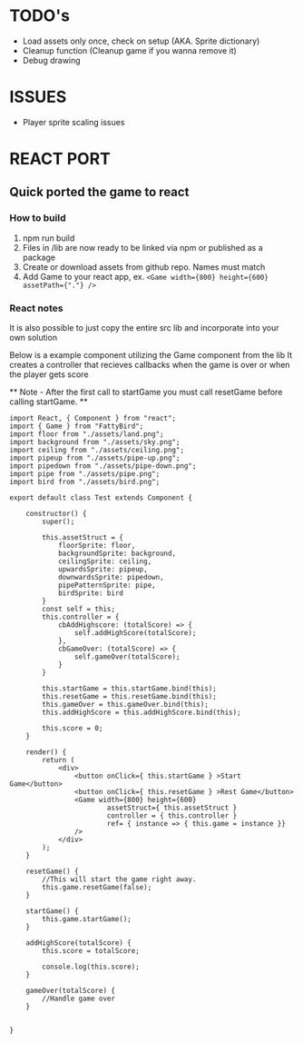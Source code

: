 # TODO's
* Load assets only once, check on setup (AKA. Sprite dictionary)
* Cleanup function (Cleanup game if you wanna remove it)
* Debug drawing

# ISSUES

* Player sprite scaling issues

# REACT PORT

## Quick ported the game to react

### How to build

1. npm run build
2. Files in /lib are now ready to be linked via npm or published as a package
3. Create or download assets from github repo. Names must match 
4. Add Game to your react app, ex. `<Game width={800} height={600} assetPath={"."} />`

### React notes

It is also possible to just copy the entire src lib and incorporate into your own solution


Below is a example component utilizing the Game component from the lib
It creates a controller that recieves callbacks when the game is over or when the player gets score

** Note - After the first call to startGame you must call resetGame before calling startGame. **

```
import React, { Component } from "react";
import { Game } from "FattyBird";
import floor from "./assets/land.png";
import background from "./assets/sky.png";
import ceiling from "./assets/ceiling.png";
import pipeup from "./assets/pipe-up.png";
import pipedown from "./assets/pipe-down.png";
import pipe from "./assets/pipe.png";
import bird from "./assets/bird.png";

export default class Test extends Component {

    constructor() {
        super();

        this.assetStruct = {
            floorSprite: floor,
            backgroundSprite: background,
            ceilingSprite: ceiling,
            upwardsSprite: pipeup,
            downwardsSprite: pipedown,
            pipePatternSprite: pipe,
            birdSprite: bird
        }
        const self = this;
        this.controller = {
            cbAddHighscore: (totalScore) => {
                self.addHighScore(totalScore); 
            },
            cbGameOver: (totalScore) => {
                self.gameOver(totalScore);
            }   
        }

        this.startGame = this.startGame.bind(this);
        this.resetGame = this.resetGame.bind(this);
        this.gameOver = this.gameOver.bind(this);
        this.addHighScore = this.addHighScore.bind(this);

        this.score = 0;
    }

    render() {
        return ( 
            <div>
                <button onClick={ this.startGame } >Start Game</button>
                <button onClick={ this.resetGame } >Rest Game</button>
                <Game width={800} height={600}
                        assetStruct={ this.assetStruct }
                        controller = { this.controller }
                        ref= { instance => { this.game = instance }}
                />
            </div>
        );
    }

    resetGame() {
        //This will start the game right away. 
        this.game.resetGame(false);
    }

    startGame() {
        this.game.startGame();
    }

    addHighScore(totalScore) {
        this.score = totalScore;

        console.log(this.score);
    }

    gameOver(totalScore) {
        //Handle game over
    }


}
```